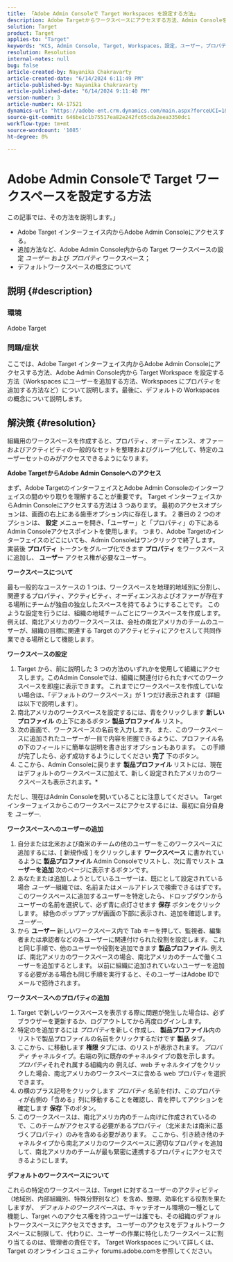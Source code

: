 ```yaml
---
title: 「Adobe Admin Consoleで Target Workspaces を設定する方法」
description: Adobe Targetからワークスペースにアクセスする方法、Admin Consoleを理解し設定する方法、ユーザーとプロパティを追加する方法について説明します。
solution: Target
product: Target
applies-to: "Target"
keywords: "KCS, Admin Console, Target, Workspaces，設定，ユーザー，プロパティ"
resolution: Resolution
internal-notes: null
bug: false
article-created-by: Nayanika Chakravarty
article-created-date: "6/14/2024 6:11:49 PM"
article-published-by: Nayanika Chakravarty
article-published-date: "6/14/2024 9:11:40 PM"
version-number: 3
article-number: KA-17521
dynamics-url: "https://adobe-ent.crm.dynamics.com/main.aspx?forceUCI=1&pagetype=entityrecord&etn=knowledgearticle&id=fce6818e-792a-ef11-840b-6045bd006704"
source-git-commit: 646be1c1b75517ea82e242fc65cda2eea3350dc1
workflow-type: tm+mt
source-wordcount: '1085'
ht-degree: 0%

---
```


# Adobe Admin Consoleで Target ワークスペースを設定する方法


この記事では、その方法を説明します。」

- Adobe Target インターフェイス内からAdobe Admin Consoleにアクセスする。
- 追加方法など、Adobe Admin Console内からの Target ワークスペースの設定 *ユーザー* および *プロパティ* ワークスペース；
- デフォルトワークスペースの概念について


## 説明 {#description}


### 環境

Adobe Target

### 問題/症状

ここでは、Adobe Target インターフェイス内からAdobe Admin Consoleにアクセスする方法、Adobe Admin Console内から Target Workspace を設定する方法（Workspaces にユーザーを追加する方法、Workspaces にプロパティを追加する方法など）について説明します。最後に、デフォルトの Workspaces の概念について説明します。


## 解決策 {#resolution}


組織用のワークスペースを作成すると、プロパティ、オーディエンス、オファーおよびアクティビティの一般的なセットを整理およびグループ化して、特定のユーザーセットのみがアクセスできるようになります。

<b>Adobe TargetからAdobe Admin Consoleへのアクセス</b>

まず、Adobe TargetのインターフェイスとAdobe Admin Consoleのインターフェイスの間のやり取りを理解することが重要です。 Target インターフェイスからAdmin Consoleにアクセスする方法は 3 つあります。 最初のアクセスオプションは、画面の右上にある歯車オプション内に存在します。 2 番目の 2 つのオプションは、 <b>設定</b> メニューを開き、「ユーザー」と「プロパティ」の下にあるAdmin Consoleアクセスポイントを使用します。 つまり、Adobe Targetのインターフェイスのどこにいても、Admin Consoleはワンクリックで終了します。 実装後 <b>プロパティ</b> トークンをグループ化できます <b>プロパティ</b> をワークスペースに追加し、 <b>ユーザー</b> アクセス権が必要なユーザー。

<b>ワークスペースについて</b>

最も一般的なユースケースの 1 つは、ワークスペースを地理的地域別に分割し、関連するプロパティ、アクティビティ、オーディエンスおよびオファーが存在する場所にチームが独自の独立したスペースを持てるようにすることです。 このような設定を行うには、組織の地域チームごとにワークスペースを作成します。 例えば、南北アメリカのワークスペースは、会社の南北アメリカのチームのユーザーが、組織の目標に関連する Target のアクティビティにアクセスして共同作業できる場所として機能します。

<b>ワークスペースの設定</b>

1. Target から、前に説明した 3 つの方法のいずれかを使用して組織にアクセスします。このAdmin Consoleでは、組織に関連付けられたすべてのワークスペースを即座に表示できます。 これまでにワークスペースを作成していない場合は、「デフォルトのワークスペース」が 1 つだけ表示されます（詳細は以下で説明します）。
2. 南北アメリカのワークスペースを設定するには、青をクリックします <b>新しいプロファイル</b> の上下にあるボタン <b>製品プロファイル</b> リスト。
3. 次の画面で、ワークスペースの名前を入力します。 また、このワークスペースに追加されたユーザーが一目で内容を把握できるように、プロファイル名の下のフィールドに簡単な説明を書き出すオプションもあります。 この手順が完了したら、必ず成功するようにしてください <b>完了</b> 下のボタン。
4. ここから、Admin Consoleに戻ります <b>製品プロファイル </b>リストには、現在はデフォルトのワークスペースに加えて、新しく設定されたアメリカのワークスペースも表示されます。\*


ただし、現在はAdmin Consoleを開いていることに注意してください。 Target インターフェイスからこのワークスペースにアクセスするには、最初に自分自身を *ユーザー*.

<b>ワークスペースへのユーザーの追加</b>

1. 自分または北米および南米のチームの他のユーザーをこのワークスペースに追加するには、[ 新規作成 ] をクリックします <b>ワークスペース</b> に書かれているように <b>製品プロファイル </b>Admin Consoleでリストし、次に青でリスト <b>ユーザーを追加</b> 次のページに表示するボタンです。
2. あなたまたは追加しようとしているユーザーは、既にとして設定されている場合 *ユーザー*&#x200B;組織では、名前またはメールアドレスで検索できるはずです。 このワークスペースに追加するユーザーを特定したら、ドロップダウンからユーザーの名前を選択して、必ず青に点灯させます <b>保存</b> ボタンをクリックします。 緑色のポップアップが画面の下部に表示され、追加を確認します。 *ユーザー*.
3. から <b>ユーザー </b>新しいワークスペース内で Tab キーを押して、監視者、編集者または承認者などの各ユーザーに関連付けられた役割を設定します。 これと同じ手順で、他のユーザーや役割を追加できます <b>製品プロファイル</b>. 例えば、南北アメリカのワークスペースの場合、南北アメリカのチームで働くユーザーを追加するとします。 以前に組織に追加されていないユーザーを追加する必要がある場合も同じ手順を実行すると、そのユーザーはAdobe IDでメールで招待されます。


<b>ワークスペースへのプロパティの追加</b>

1. Target で新しいワークスペースを表示する際に問題が発生した場合は、必ずブラウザーを更新するか、ログアウトしてから再度ログインします。
2. 特定のを追加するには *プロパティ*&#x200B;を新しく作成し、 <b>製品プロファイル</b>内のリストで製品プロファイルの名前をクリックするだけです <b>製品 </b>タブ。
3. ここから、に移動します <b>権限 </b>タブには、のリストが表示されます。 *プロパティ* チャネルタイプ。右端の列に既存のチャネルタイプの数を示します。 *プロパティ*&#x200B;それぞれ属する組織内の 例えば、web チャネルタイプをクリックした場合、南北アメリカのワークスペースに含める web プロパティを選択できます。
4. の横のプラス記号をクリックします *プロパティ* 名前を付け、このプロパティが右側の「含める」列に移動することを確認し、青を押してアクションを確定します <b>保存</b> 下のボタン。
5. このワークスペースは、南北アメリカ内のチーム向けに作成されているので、このチームがアクセスする必要があるプロパティ（北米または南米に基づくプロパティ）のみを含める必要があります。 ここから、引き続き他のチャネルタイプから南北アメリカのワークスペースに適切なプロパティを追加して、南北アメリカのチームが最も緊密に連携するプロパティにアクセスできるようにします。


<b>デフォルトのワークスペースについて</b>

これらの特定のワークスペースは、Target に対するユーザーのアクティビティ（地域別、内部組織別、特殊分野別など）を含め、整理、効率化する役割を果たしますが、 *デフォルトのワークスペース*&#x200B;は、キャッチオール環境の一種として機能し、Target へのアクセス権を持つユーザーは誰でも、その組織のデフォルトワークスペースにアクセスできます。 ユーザーのアクセスをデフォルトワークスペースに制限して、代わりに、ユーザーの作業に特化したワークスペースに割り当てるのは、管理者の責任です。 Target Workspaces について詳しくは、Target のオンラインコミュニティ forums.adobe.comを参照してください。
